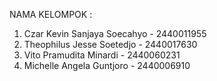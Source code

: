 NAMA KELOMPOK :
1. Czar Kevin Sanjaya Soecahyo - 2440011955
2. Theophilus Jesse Soetedjo - 2440017630
3. Vito Pramudita Minardi - 2440060231
4. Michelle Angela Guntjoro - 2440006910
